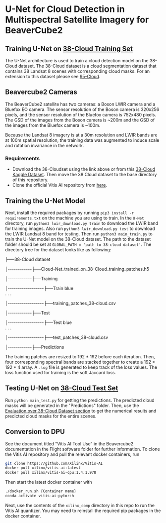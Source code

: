 # U-Net for Cloud Detection in Multispectral Satellite Imagery for BeaverCube2 

## Training U-Net on [38-Cloud Training Set](https://github.com/SorourMo/38-Cloud-A-Cloud-Segmentation-Dataset)
The U-Net architecture is used to train a cloud detection model on the 38-Cloud dataset. The 38-Cloud dataset is a cloud
segmentation dataset that contains 38 Landsat 8 scenes  with corresponding cloud masks. For an 
extension to this dataset please see [95-Cloud](https://github.com/SorourMo/95-Cloud-An-Extension-to-38-Cloud-Dataset).

## Beavercube2 Cameras
The BeaverCube2 satellite has two cameras: a Boson LWIR camera and a Bluefox EO camera. The 
sensor resolution of the Boson camera is 320x256 pixels, and the sensor resolution of the Bluefox
camera is 752x480 pixels. The GSD of the images from the Boson camera is ~200m and the GSD of the 
images from the Bluefox camera is ~100m.

Because the Landsat 8 imagery is at a 30m resolution and LWIR bands are at 100m spatial resolution,
the training data was augmented to induce scale and rotation invariance in the network. 

### Requirements
* Download the 38-Cloudset using the link above or from this [38-Cloud Kaggle Dataset](https://www.kaggle.com/datasets/sorour/38cloud-cloud-segmentation-in-satellite-images).  Then move the 38 Cloud dataset to the base directory of this repository. 
* Clone the official Vitis AI repository from [here](https://github.com/Xilinx/Vitis-AI).
 
 ## Training the U-Net Model
Next, install the required packages by running `pip3 install -r requirements.txt` on the machine 
you are using to train. In the `U-Net` directory, run `python3 lwir_download.py train` to download the LWIR 
 band for training images. Also run `python3 lwir_download.py test` to download the LWIR 
Landsat 8 band for testing. Then run `python3 main_train.py` to train the U-Net model on the 38-Cloud dataset.
The path to the dataset folder should be set at `GLOBAL_PATH = 'path to 38-cloud dataset'`. The directory tree for the dataset looks like as following:

├──38-Cloud dataset

│------------├──Cloud-Net_trained_on_38-Cloud_training_patches.h5

│------------├──Training

│------------------├──Train blue<br/>
                      .
                      .
                      .

│------------------├──training_patches_38-cloud.csv

│------------├──Test

│------------------├──Test blue<br/>
                      .
                      .
                      .

│------------------├──test_patches_38-cloud.csv

│------------├──Predictions


The training patches are resized to 192 * 192 before each iteration. Then, four corresponding spectral 
bands are stacked together to create a 192 * 192 * 4 array. A ```.log``` file is generated to keep track of the loss values. The loss function used for training is the soft Jaccard loss. 

## Testing U-Net on [38-Cloud Test Set](https://github.com/SorourMo/38-Cloud-A-Cloud-Segmentation-Dataset)
Run `python main_test.py` for getting the predictions. The predicted cloud masks will be generated in the "Predictions" folder. 
Then, use the [Evaluation over 38-Cloud Dataset section](https://github.com/SorourMo/38-Cloud-A-Cloud-Segmentation-Dataset#evaluation-over-38-cloud-dataset) to get the numerical results and predicted cloud masks for the entire scenes. 

## Conversion to DPU 
See the document titled "Vitis AI Tool Use" in the Beavercube2 documentation in the Flight software 
folder for further information. 
To clone the Vitis AI repository and pull the relevant docker containers, run 
```bash
git clone https://github.com/Xilinx/Vitis-AI
docker pull xilinx/vitis-ai:latest
docker pull xilinx/vitis-ai-cpu:1.4.1.978
```
Then start the latest docker container with 
```bash
./docker_run.sh {Container name}
conda activate vitis-ai-pytorch
```
Next, use the contents of the `xilinx_comp` directory in this repo to run the Vitis AI quantizer. 
You may need to reinstall the required pip packages in the docker container. 






